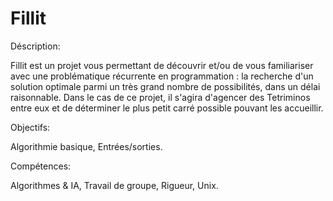 # Fillit

Déscription:

Fillit est un projet vous permettant de découvrir et/ou de vous familiariser avec une problématique récurrente en programmation : la recherche d'un solution optimale parmi un très grand nombre de possibilités, dans un délai raisonnable. Dans le cas de ce projet, il s'agira d'agencer des Tetriminos entre eux et de déterminer le plus petit carré possible pouvant les accueillir.

Objectifs:

Algorithmie basique, Entrées/sorties.

Compétences:

Algorithmes & IA, Travail de groupe, Rigueur, Unix.
